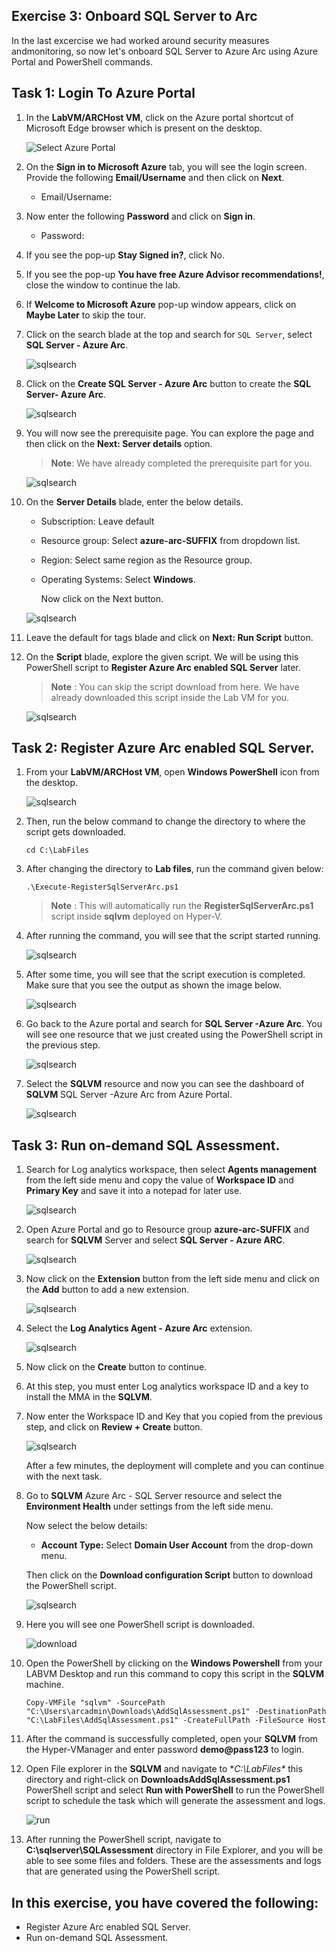 ## Exercise 3: Onboard SQL Server to Arc
In the last excercise we had worked around security measures andmonitoring, so now let's onboard SQL Server to Azure Arc using Azure Portal and PowerShell commands.

## Task 1: Login To Azure Portal

1. In the **LabVM/ARCHost VM**, click on the Azure portal shortcut of Microsoft Edge browser which is present on the desktop.
  
    ![](.././media/select-azureportal.png "Select Azure Portal")
   
1. On the **Sign in to Microsoft Azure** tab, you will see the login screen. Provide the following **Email/Username** and then click on **Next**.

   * Email/Username: <inject key="AzureAdUserEmail"></inject>
   
1. Now enter the following **Password** and click on **Sign in**.
   
   * Password: <inject key="AzureAdUserPassword"></inject>
   
1. If you see the pop-up **Stay Signed in?**, click No.

1. If you see the pop-up **You have free Azure Advisor recommendations!**, close the window to continue the lab.

1. If **Welcome to Microsoft Azure** pop-up window appears, click on **Maybe Later** to skip the tour.
      
1. Click on the search blade at the top and search for ```SQL Server```, select **SQL Server - Azure Arc**.
 
   ![](.././media/sqlserver.png "sqlsearch")
   
1. Click on the **Create SQL Server - Azure Arc** button to create the **SQL Server- Azure Arc**. 
 
   ![](.././media/createsql.png "sqlsearch")
   
1. You will now see the prerequisite page. You can explore the page and then click on the **Next: Server details** option.
    
   > **Note**: We have already completed the prerequisite part for you. 
    
   ![](.././media/presql.png "sqlsearch")
   
1. On the **Server Details** blade, enter the below details.
 
   - Subscription: Leave default
   - Resource group: Select **azure-arc-SUFFIX** from dropdown list.
   - Region: Select same region as the Resource group.
   - Operating Systems: Select **Windows**.

     Now click on the Next button.
   
   ![](.././media/detailsql.png "sqlsearch")
   
1. Leave the default for tags blade and click on **Next: Run Script** button.
 
1. On the **Script** blade, explore the given script. We will be using this PowerShell script to **Register Azure Arc enabled SQL Server** later.
 
   > **Note** : You can skip the script download from here. We have already downloaded this script inside the Lab VM for you.
    
   ![](.././media/runsql.png "sqlsearch")
     
## Task 2: Register Azure Arc enabled SQL Server.

1. From your **LabVM/ARCHost VM**, open **Windows PowerShell** icon from the desktop.
 
   ![](.././media/powershell.png "sqlsearch")
  
1. Then, run the below command to change the directory to where the script gets downloaded.
 
   ``` 
   cd C:\LabFiles
   ```

1. After changing the directory to **Lab files**, run the command given below:

   ```
   .\Execute-RegisterSqlServerArc.ps1
   ```
     
   > **Note** : This will automatically run the **RegisterSqlServerArc.ps1** script inside **sqlvm** deployed on Hyper-V.

1. After running the command, you will see that the script started running.

   ![](.././media/run.png "sqlsearch")
  
1. After some time, you will see that the script execution is completed. Make sure that you see the output as shown the image below.

   ![](.././media/completed.png "sqlsearch")
  
1. Go back to the Azure portal and search for **SQL Server -Azure Arc**. You will see one resource that we just created using the PowerShell script in the previous step.

   ![](.././media/sqlvm11new.png "sqlsearch")
  
1. Select the **SQLVM** resource and now you can see the dashboard of **SQLVM** SQL Server -Azure Arc from Azure Portal.

   ![](.././media/dashsql1.png "sqlsearch")

## Task 3: Run on-demand SQL Assessment.

1. Search for Log analytics workspace, then select **Agents management** from the left side menu and copy the value of **Workspace ID** and **Primary Key** and save it into a notepad for later use.
 
   ![](.././media/log.png "sqlsearch")

1. Open Azure Portal and go to Resource group **azure-arc-SUFFIX** and search for **SQLVM** Server and select **SQL Server - Azure ARC**.
 
   ![](.././media/sqlserver.png "sqlsearch") 
    
1. Now click on the **Extension** button from the left side menu and click on the **Add** button to add a new extension.
 
   ![](.././media/mma.png "sqlsearch")
    
1. Select the **Log Analytics Agent - Azure Arc** extension.
 
   ![](.././media/extension1.png "sqlsearch")
    
1. Now click on the **Create** button to continue. 
   
1. At this step, you must enter Log analytics workspace ID and a key to install the MMA in the **SQLVM**.
  
1. Now enter the Workspace ID and Key that you copied from the previous step, and click on **Review + Create** button. 
 
   ![](.././media/create1.png "sqlsearch")
  
   After a few minutes, the deployment will complete and you can continue with the next task.
 
1. Go to **SQLVM** Azure Arc - SQL Server resource and select the **Environment Health** under settings from the left side menu.
    
   Now select the below details:

   * **Account Type:** Select **Domain User Account** from the drop-down menu.

   Then click on the **Download configuration Script** button to download the PowerShell script.
    
   ![](.././media/sqlvm.png "sqlsearch")
    
1. Here you will see one PowerShell script is downloaded.
   
   ![](.././media/download.png "download")
    
1. Open the PowerShell by clicking on the **Windows Powershell** from your LABVM Desktop and run this command to copy this script in the **SQLVM** machine.
    
   ```
   Copy-VMFile "sqlvm" -SourcePath "C:\Users\arcadmin\Downloads\AddSqlAssessment.ps1" -DestinationPath "C:\LabFiles\AddSqlAssessment.ps1" -CreateFullPath -FileSource Host
   ```

1. After the command is successfully completed, open your **SQLVM** from the Hyper-VManager and enter password **demo@pass123** to login.
 
1. Open File explorer in the **SQLVM** and navigate to **C:\LabFiles\** this directory and right-click on **DownloadsAddSqlAssessment.ps1** PowerShell script and select **Run with PowerShell** to run the PowerShell script to schedule the task which will generate the assessment and logs.
 
   ![](.././media/file.png "run")
    
1. After running the PowerShell script, navigate to **C:\sqlserver\SQLAssessment** directory in File Explorer, and you will be able to see some files and folders. These are the assessments and logs that are generated using the PowerShell script.

## In this exercise, you have covered the following:
 
   - Register Azure Arc enabled SQL Server.
   - Run on-demand SQL Assessment.

